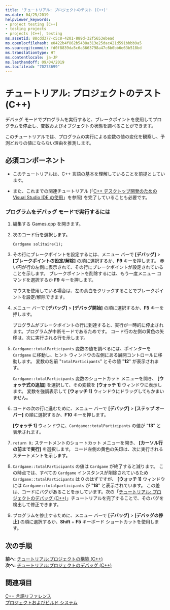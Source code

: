 ```yaml
---
title: 'チュートリアル: プロジェクトのテスト (C++)'
ms.date: 04/25/2019
helpviewer_keywords:
- project testing [C++]
- testing projects
- projects [C++], testing
ms.assetid: 88cdd377-c5c8-4201-889d-32f5653ebead
ms.openlocfilehash: e0422b4f862b5438a313e25dac421d591bbbb9a5
ms.sourcegitcommit: fd0f8839da5c6a3663798a47c6b0bb6e63b518bd
ms.translationtype: HT
ms.contentlocale: ja-JP
ms.lasthandoff: 09/04/2019
ms.locfileid: "70273699"
---
```

# <a name="walkthrough-testing-a-project-c"></a>チュートリアル: プロジェクトのテスト (C++)

デバッグ モードでプログラムを実行すると、ブレークポイントを使用してプログラムを停止し、変数およびオブジェクトの状態を調べることができます。

このチュートリアルでは、プログラムの実行による変数の値の変化を観察し、予測どおりの値にならない理由を推測します。

## <a name="prerequisites"></a>必須コンポーネント

- このチュートリアルは、C++ 言語の基本を理解していることを前提としています。

- また、これまでの関連チュートリアル (「[C++ デスクトップ開発のための Visual Studio IDE の使用](../ide/using-the-visual-studio-ide-for-cpp-desktop-development.md)」を参照) を完了していることも必要です。

### <a name="to-run-a-program-in-debug-mode"></a>プログラムをデバッグ モードで実行するには

1. 編集する Games.cpp を開きます。

1. 次のコード行を選択します。

   `Cardgame solitaire(1);`

1. その行にブレークポイントを設定するには、メニュー バーで **[デバッグ]**  >  **[ブレークポイントの設定/解除]** の順に選択するか、**F9** キーを押します。 赤い円が行の左側に表示されて、その行にブレークポイントが設定されていることを示します。 ブレークポイントを削除するには、もう一度メニュー コマンドを選択するか **F9** キーを押します。

   マウスを使用している場合は、左の余白をクリックすることでブレークポイントを設定/解除できます。

1. メニュー バーで **[デバッグ]**  >  **[デバッグ開始]** の順に選択するか、**F5** キーを押します。

   プログラムがブレークポイントの行に到達すると、実行が一時的に停止されます。プログラムが中断モードであるためです。 コード行の左側の黄色の矢印は、次に実行される行を示します。

1. `Cardgame::totalParticipants` 変数の値を調べるには、ポインターを `Cardgame` に移動し、ヒント ウィンドウの左側にある展開コントロールに移動します。 変数の名前 "`totalParticipants`" とその値 "**12**" が表示されます。

   `Cardgame::totalParticipants` 変数のショートカット メニューを開き、 **[ウォッチ式の追加]** を選択して、その変数を **[ウォッチ 1]** ウィンドウに表示します。 変数を強調表示して **[ウォッチ 1]** ウィンドウにドラッグしてもかまいません。

1. コードの次の行に進むために、メニュー バーで **[デバッグ]**  >  **[ステップ オーバー]** の順に選択するか、**F10** キーを押します。

   **[ウォッチ 1]** ウィンドウに、`Cardgame::totalParticipants` の値が "**13**" と表示されます。

1. `return 0;` ステートメントのショートカット メニューを開き、 **[カーソル行の前まで実行]** を選択します。 コード左側の黄色の矢印は、次に実行されるステートメントを示します。

1. `Cardgame::totalParticipants` の値は `Cardgame` が終了すると減ります。 この時点では、すべての `Cardgame` インスタンスが削除されているため `Cardgame::totalParticipants` は 0 のはずですが、 **[ウォッチ 1]** ウィンドウには `Cardgame::totalparticipants` が "**18**" と表示されています。 この差は、コードにバグがあることを示しています。次の「[チュートリアル: プロジェクトのデバッグ (C++)](../ide/walkthrough-debugging-a-project-cpp.md)」チュートリアルを完了することで、そのバグを検出して修正できます。

1. プログラムを停止するために、メニュー バーで **[デバッグ]**  >  **[デバッグの停止]** の順に選択するか、**Shift** + **F5** キーボード ショートカットを使用します。

## <a name="next-steps"></a>次の手順

**前へ:** [チュートリアル:プロジェクトの構築 (C++)](../ide/walkthrough-building-a-project-cpp.md)<br/>
**次へ:** [チュートリアル:プロジェクトのデバッグ (C++)](../ide/walkthrough-debugging-a-project-cpp.md)

## <a name="see-also"></a>関連項目

[C++ 言語リファレンス](../cpp/cpp-language-reference.md)<br/>
[プロジェクトおよびビルド システム](../build/projects-and-build-systems-cpp.md)<br/>
